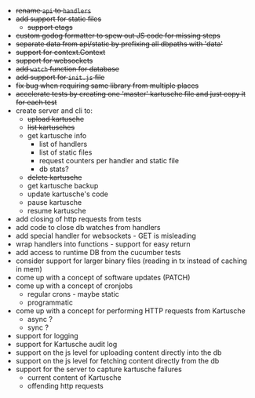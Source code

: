 * ~~rename `api` to `handlers`~~
* ~~add support for static files~~
    * ~~support etags~~
* ~~custom godog formatter to spew out JS code for missing steps~~
* ~~separate data from api/static by prefixing all dbpaths with 'data'~~
* ~~support for context.Context~~
* ~~support for websockets~~
* ~~add `watch` function for database~~
* ~~add support for `init.js` file~~
* ~~fix bug when requiring same library from multiple places~~
* ~~accelerate tests by creating one 'master' kartusche file and just copy it for each test~~
* create server and cli to:
    * ~~upload kartusche~~
    * ~~list kartusches~~
    * get kartusche info
        * list of handlers
        * list of static files
        * request counters per handler and static file
        * db stats?
    * ~~delete kartusche~~
    * get kartusche backup
    * update kartusche's code
    * pause kartusche
    * resume kartusche
* add closing of http requests from tests
* add code to close db watches from handlers
* add special handler for websockets - GET is misleading
* wrap handlers into functions - support for easy return
* add access to runtime DB from the cucumber tests
* consider support for larger binary files (reading in tx instead of caching in mem)
* come up with a concept of software updates (PATCH)
* come up with a concept of cronjobs
    * regular crons - maybe static
    * programmatic
* come up with a concept for performing HTTP requests from Kartusche
    * async ?
    * sync ?
* support for logging
* support for Kartusche audit log
* support on the js level for uploading content directly into the db
* support on the js level for fetching content directly from the db
* support for the server to capture kartusche failures
    * current content of Kartusche
    * offending http requests

